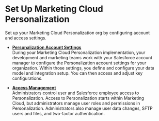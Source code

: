 

# Set Up Marketing Cloud Personalization

Set up your Marketing Cloud Personalization org by configuring account and
access settings.

  * **[Personalization Account Settings](https://help.salesforce.com/s/articleView?id=sf.mc_pers_personalization_account_settings.htm&language=en_US&type=5)**  
During your Marketing Cloud Personalization implementation, your development
and marketing teams work with your Salesforce account manager to configure the
Personalization account settings for your organization. Within those settings,
you define and configure your data model and integration setup. You can then
access and adjust key configurations.

  * **[Access Management](https://help.salesforce.com/s/articleView?id=sf.mc_pers_user.htm&language=en_US&type=5)**  
Administrators control user and Salesforce employee access to Personalization.
Access to Personalization starts within Marketing Cloud, but administrators
manage user roles and permissions in Personalization. Administrators also
manage user data changes, SFTP users and files, and two-factor authentication.

